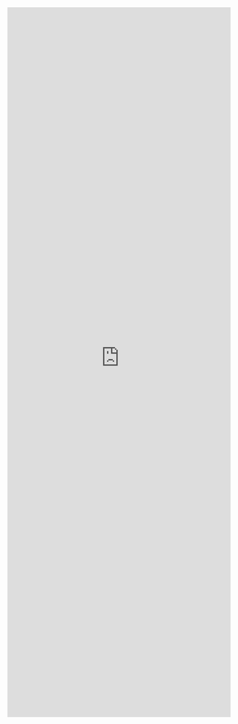 <iframe 
    title='List Examples'
    src='https://fabricweb.z5.web.core.windows.net/pr-deploy-site/refs/pull/9333/merge/fabric-website-resources/dist/index.html#/examples/list?docsExample=true'
    frameborder='no'
    height='1600'
    style='width: 100%;'
>